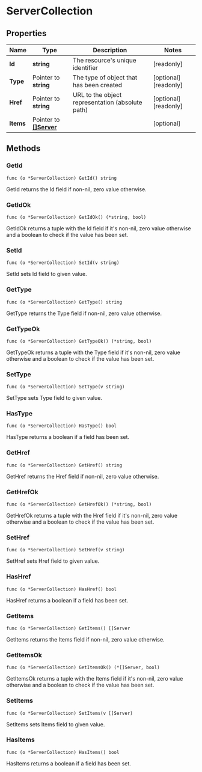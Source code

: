# ServerCollection



## Properties

|Name | Type | Description | Notes|
|------------ | ------------- | ------------- | -------------|
|**Id** | **string** | The resource&#39;s unique identifier | [readonly] |
|**Type** | Pointer to **string** | The type of object that has been created | [optional] [readonly] |
|**Href** | Pointer to **string** | URL to the object representation (absolute path) | [optional] [readonly] |
|**Items** | Pointer to [**[]Server**](Server.md) |  | [optional] |

## Methods


### GetId

`func (o *ServerCollection) GetId() string`

GetId returns the Id field if non-nil, zero value otherwise.

### GetIdOk

`func (o *ServerCollection) GetIdOk() (*string, bool)`

GetIdOk returns a tuple with the Id field if it's non-nil, zero value otherwise
and a boolean to check if the value has been set.

### SetId

`func (o *ServerCollection) SetId(v string)`

SetId sets Id field to given value.


### GetType

`func (o *ServerCollection) GetType() string`

GetType returns the Type field if non-nil, zero value otherwise.

### GetTypeOk

`func (o *ServerCollection) GetTypeOk() (*string, bool)`

GetTypeOk returns a tuple with the Type field if it's non-nil, zero value otherwise
and a boolean to check if the value has been set.

### SetType

`func (o *ServerCollection) SetType(v string)`

SetType sets Type field to given value.

### HasType

`func (o *ServerCollection) HasType() bool`

HasType returns a boolean if a field has been set.

### GetHref

`func (o *ServerCollection) GetHref() string`

GetHref returns the Href field if non-nil, zero value otherwise.

### GetHrefOk

`func (o *ServerCollection) GetHrefOk() (*string, bool)`

GetHrefOk returns a tuple with the Href field if it's non-nil, zero value otherwise
and a boolean to check if the value has been set.

### SetHref

`func (o *ServerCollection) SetHref(v string)`

SetHref sets Href field to given value.

### HasHref

`func (o *ServerCollection) HasHref() bool`

HasHref returns a boolean if a field has been set.

### GetItems

`func (o *ServerCollection) GetItems() []Server`

GetItems returns the Items field if non-nil, zero value otherwise.

### GetItemsOk

`func (o *ServerCollection) GetItemsOk() (*[]Server, bool)`

GetItemsOk returns a tuple with the Items field if it's non-nil, zero value otherwise
and a boolean to check if the value has been set.

### SetItems

`func (o *ServerCollection) SetItems(v []Server)`

SetItems sets Items field to given value.

### HasItems

`func (o *ServerCollection) HasItems() bool`

HasItems returns a boolean if a field has been set.



